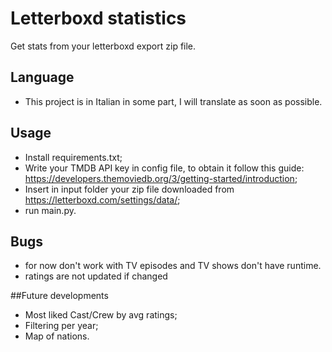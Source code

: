 # Letterboxd statistics
Get stats from your letterboxd export zip file.

## Language
- This project is in Italian in some part, I will translate as soon as possible.

## Usage
- Install requirements.txt;
- Write your TMDB API key in config file, to obtain it follow this guide: https://developers.themoviedb.org/3/getting-started/introduction;
- Insert in input folder your zip file downloaded from https://letterboxd.com/settings/data/;
- run main.py.

## Bugs
- for now don't work with TV episodes and TV shows don't have runtime.
- ratings are not updated if changed

##Future developments
- Most liked Cast/Crew by avg ratings;
- Filtering per year;
- Map of nations.
